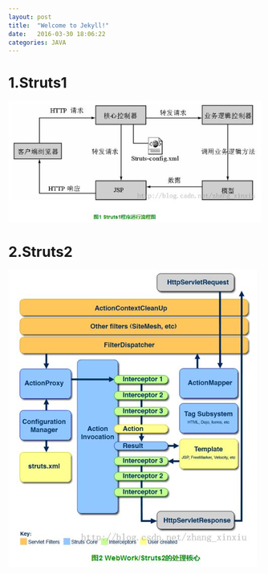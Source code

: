 ```yaml
---
layout: post
title:  "Welcome to Jekyll!"
date:   2016-03-30 18:06:22
categories: JAVA
---
```


# 1.Struts1
![Struts1](/images/1.jpg "Struts1")
# 2.Struts2
![Struts2](/images/2.jpg "Struts2")
